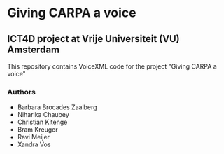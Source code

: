 # Giving CARPA a voice
## ICT4D project at Vrije Universiteit (VU) Amsterdam

This repository contains VoiceXML code for the project "Giving CARPA a voice"

### Authors
* Barbara Brocades Zaalberg
* Niharika Chaubey 
* Christian Kitenge
* Bram Kreuger
* Ravi Meijer
* Xandra Vos
